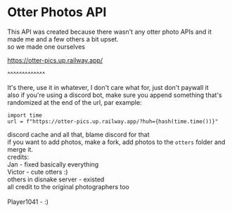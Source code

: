 # Otter Photos API

This API was created because there wasn't any otter photo APIs and it made me and a few others a bit upset.\
so we made one ourselves

https://otter-pics.up.railway.app/

^^^^^^^^^^^^^

It's there, use it in whatever, I don't care what for, just don't paywall it\
also if you're using a discord bot, make sure you append something that's randomized at the end of the url, par example:
```
import time
url = f"https://otter-pics.up.railway.app/?huh={hash(time.time())}"
```
discord cache and all that, blame discord for that\
if you want to add photos, make a fork, add photos to the `otters` folder and merge it.\
credits:\
Jan - fixed basically everything\
Victor - cute otters :)\
others in disnake server - existed\
all credit to the original photographers too\
\
Player1041 - :)